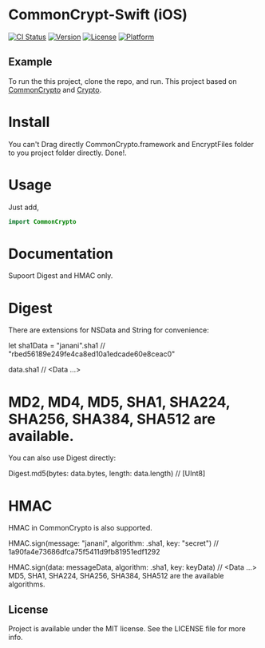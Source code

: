 # CommonCrypt-Swift (iOS)

[![CI Status](https://img.shields.io/travis/Aravind/ARCrypt.svg?style=flat)](https://travis-ci.org/Aravind/ARCrypt)
[![Version](https://img.shields.io/cocoapods/v/ARCrypt.svg?style=flat)](https://cocoapods.org/pods/ARCrypt)
[![License](https://img.shields.io/cocoapods/l/ARCrypt.svg?style=flat)](https://cocoapods.org/pods/ARCrypt)
[![Platform](https://img.shields.io/cocoapods/p/ARCrypt.svg?style=flat)](https://cocoapods.org/pods/ARCrypt)

## Example

To run the this project, clone the repo, and run. This project based on [CommonCrypto](https://github.com/soffes/CommonCrypto) and [Crypto](https://github.com/soffes/Crypto).

# Install

You can't Drag directly CommonCrypto.framework and EncryptFiles folder to you project folder directly. Done!.

# Usage

Just add,
``` swift
import CommonCrypto
```
# Documentation
Supoort Digest and HMAC only.

# Digest
There are extensions for NSData and String for convenience:

let sha1Data = "janani".sha1 // "rbed56189e249fe4ca8ed10a1edcade60e8ceac0"

data.sha1  // <Data …>

# MD2, MD4, MD5, SHA1, SHA224, SHA256, SHA384, SHA512 are available.

You can also use Digest directly:

Digest.md5(bytes: data.bytes, length: data.length) // [UInt8]

# HMAC
HMAC in CommonCrypto is also supported.

HMAC.sign(message: "janani", algorithm: .sha1, key: "secret") // 1a90fa4e73686dfca75f5411d9fb81951edf1292

HMAC.sign(data: messageData, algorithm: .sha1, key: keyData) // <Data …>
MD5, SHA1, SHA224, SHA256, SHA384, SHA512 are the available algorithms.

## License

Project is available under the MIT license. See the LICENSE file for more info.
